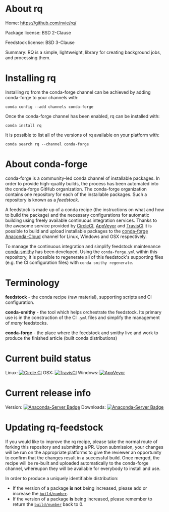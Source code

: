 About rq
========

Home: https://github.com/nvie/rq/

Package license: BSD 2-Clause

Feedstock license: BSD 3-Clause

Summary: RQ is a simple, lightweight, library for creating background jobs, and processing them.



Installing rq
=============

Installing rq from the conda-forge channel can be achieved by adding conda-forge to your channels with:

```
conda config --add channels conda-forge
```

Once the conda-forge channel has been enabled, rq can be installed with:

```
conda install rq
```

It is possible to list all of the versions of rq available on your platform with:

```
conda search rq --channel conda-forge
```


About conda-forge
=================

conda-forge is a community-led conda channel of installable packages.
In order to provide high-quality builds, the process has been automated into the
conda-forge GitHub organization. The conda-forge organization contains one repository 
for each of the installable packages. Such a repository is known as a *feedstock*.

A feedstock is made up of a conda recipe (the instructions on what and how to build
the package) and the necessary configurations for automatic building using freely
available continuous integration services. Thanks to the awesome service provided by
[CircleCI](https://circleci.com/), [AppVeyor](http://www.appveyor.com/)
and [TravisCI](https://travis-ci.org/) it is possible to build and upload installable
packages to the [conda-forge](https://anaconda.org/conda-forge)
[Anaconda-Cloud](http://docs.anaconda.org/) channel for Linux, Windows and OSX respectively.

To manage the continuous integration and simplify feedstock maintenance
[conda-smithy](http://github.com/conda-forge/conda-smithy) has been developed.
Using the ``conda-forge.yml`` within this repository, it is possible to regenerate all of
this feedstock's supporting files (e.g. the CI configuration files) with ``conda smithy regenerate``.


Terminology
===========

**feedstock** - the conda recipe (raw material), supporting scripts and CI configuration.

**conda-smithy** - the tool which helps orchestrate the feedstock.
                   Its primary use is in the construction of the CI ``.yml`` files
                   and simplify the management of *many* feedstocks.

**conda-forge** - the place where the feedstock and smithy live and work to
                  produce the finished article (built conda distributions)

Current build status
====================

Linux: [![Circle CI](https://circleci.com/gh/conda-forge/rq-feedstock.svg?style=svg)](https://circleci.com/gh/conda-forge/rq-feedstock)
OSX: [![TravisCI](https://travis-ci.org/conda-forge/rq-feedstock.svg?branch=master)](https://travis-ci.org/conda-forge/rq-feedstock) 
Windows: [![AppVeyor](https://ci.appveyor.com/api/projects/status/github/conda-forge/rq-feedstock?svg=True)](https://ci.appveyor.com/project/conda-forge/rq-feedstock/branch/master)

Current release info
====================
Version: [![Anaconda-Server Badge](https://anaconda.org/conda-forge/rq/badges/version.svg)](https://anaconda.org/conda-forge/rq)
Downloads: [![Anaconda-Server Badge](https://anaconda.org/conda-forge/rq/badges/downloads.svg)](https://anaconda.org/conda-forge/rq)


Updating rq-feedstock
=====================

If you would like to improve the rq recipe, please take the normal
route of forking this repository and submitting a PR. Upon submission, your changes will
be run on the appropriate platforms to give the reviewer an opportunity to confirm that the
changes result in a successful build. Once merged, the recipe will be re-built and uploaded
automatically to the conda-forge channel, whereupon they will be available for everybody to
install and use.

In order to produce a uniquely identifiable distribution:
 * If the version of a package **is not** being increased, please add or increase
   the [``build/number``](http://conda.pydata.org/docs/building/meta-yaml.html#build-number-and-string). 
 * If the version of a package **is** being increased, please remember to return
   the [``build/number``](http://conda.pydata.org/docs/building/meta-yaml.html#build-number-and-string)
   back to 0.

